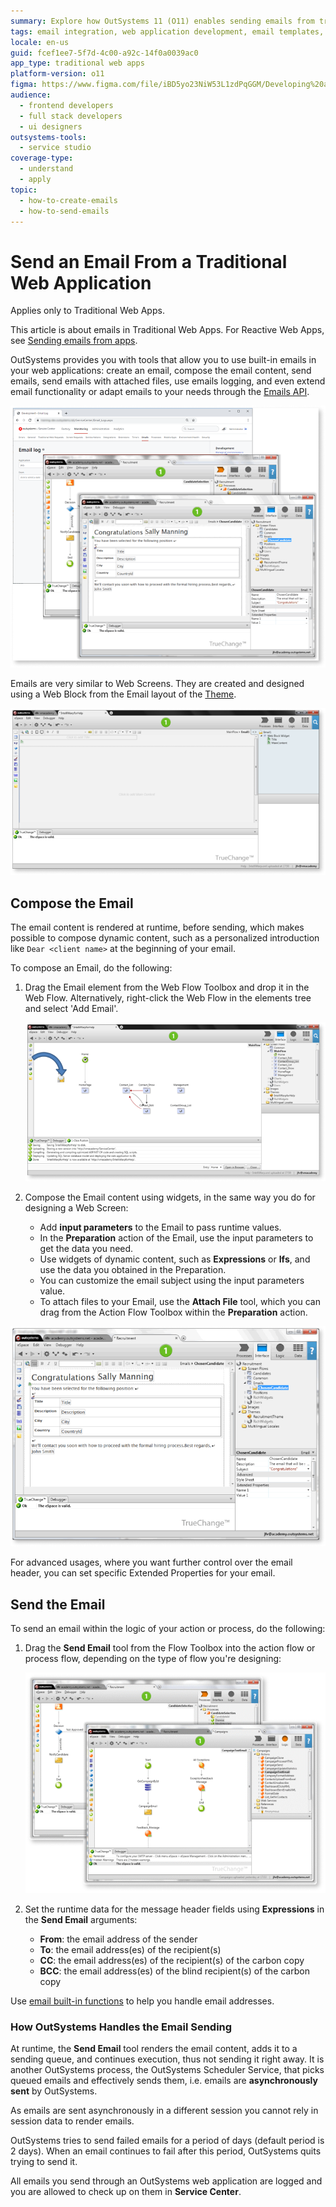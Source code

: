 ```yaml
---
summary: Explore how OutSystems 11 (O11) enables sending emails from traditional web applications, including dynamic content composition and asynchronous delivery.
tags: email integration, web application development, email templates, asynchronous processing, email api
locale: en-us
guid: fcef1ee7-5f7d-4c00-a92c-14f0a0039ac0
app_type: traditional web apps
platform-version: o11
figma: https://www.figma.com/file/iBD5yo23NiW53L1zdPqGGM/Developing%20an%20Application?node-id=266:16
audience:
  - frontend developers
  - full stack developers
  - ui designers
outsystems-tools:
  - service studio
coverage-type:
  - understand
  - apply
topic:
  - how-to-create-emails
  - how-to-send-emails
---
```


# Send an Email From a Traditional Web Application

<div class="info" markdown="1">

Applies only to Traditional Web Apps.

</div>

<div class="info" markdown="1">

This article is about emails in Traditional Web Apps. For Reactive Web Apps, see [Sending emails from apps](intro.md).

</div>

OutSystems provides you with tools that allow you to use built-in emails in your web applications: create an email, compose the email content, send emails, send emails with attached files, use emails logging, and even extend email functionality or adapt emails to your needs through the [Emails API](<../../ref/apis/emails-api.md>).

![Screenshot of the email creation interface in OutSystems Traditional Web Apps](images/emails-1-ss.png "Email Creation Interface")

Emails are very similar to Web Screens. They are created and designed using a Web Block from the Email layout of the [Theme](<../ui/look-feel/themes.md>).

![Example of designing an email using a Web Block from the Email layout in OutSystems](images/emails-2-ss.png "Email Design Using Web Block")

## Compose the Email

The email content is rendered at runtime, before sending, which makes possible to compose dynamic content, such as a personalized introduction like `Dear <client name>` at the beginning of your email.

To compose an Email, do the following:

1. Drag the Email element from the Web Flow Toolbox and drop it in the Web Flow. Alternatively, right-click the Web Flow in the elements tree and select 'Add Email'.

    ![Process of dragging an Email element into the Web Flow in OutSystems](images/emails-3-ss.png "Adding an Email Element to Web Flow")

1. Compose the Email content using widgets, in the same way you do for designing a Web Screen:

    * Add **input parameters** to the Email to pass runtime values.
    * In the **Preparation** action of the  Email, use the input parameters to get the data you need.
    * Use widgets of dynamic content, such as **Expressions** or  **Ifs**, and use the data you obtained in the Preparation.
    * You can customize the email subject using the input parameters value.
    * To attach files to your Email, use the **Attach File** tool, which you can drag from the Action Flow Toolbox within the **Preparation** action.

![Illustration of composing email content using widgets and input parameters in OutSystems](images/emails-4-ss.png "Email Content Composition Widgets")

For advanced usages, where you want further control over the email header, you can set specific Extended Properties for your email.

## Send the Email

To send an email within the logic of your action or process, do the following:

1. Drag the **Send Email** tool from the Flow Toolbox into the action flow or process flow, depending on the type of flow you're designing:

    ![Animated GIF showing the action of dragging the Send Email tool into the flow in OutSystems](images/emails-5-ss.png "Sending an Email in OutSystems")

1. Set the runtime data for the message header fields using **Expressions** in the **Send Email** arguments:
    * **From**: the email address of the sender
    * **To**: the email address(es) of the recipient(s)
    * **CC**: the email address(es) of the recipient(s) of the carbon copy
    * **BCC**: the email address(es) of the blind recipient(s) of the carbon copy

<div class="info" markdown="1">

Use [email built-in functions](<../../ref/lang/auto/builtinfunction-email.md>) to help you handle email addresses.

</div>

### How OutSystems Handles the Email Sending

At runtime, the **Send Email** tool renders the email content, adds it to a sending queue, and continues execution, thus not sending it right away. It is another OutSystems process, the OutSystems Scheduler Service, that picks queued emails and effectively sends them, i.e. emails are **asynchronously sent** by OutSystems.

As emails are sent asynchronously in a different session you cannot rely in session data to render emails.

OutSystems tries to send failed emails for a period of days (default period is 2 days). When an email continues to fail after this period, OutSystems quits trying to send it.

All emails you send through an OutSystems web application are logged and you are allowed to check up on them in **Service Center**.
